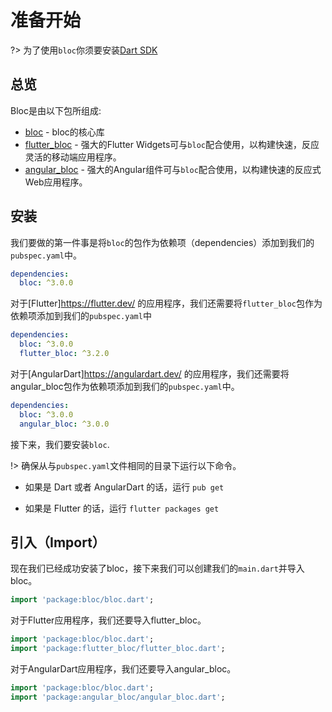 # 准备开始

?> 为了使用`bloc`你须要安装[Dart SDK](https://dart.dev/get-dart)

## 总览

Bloc是由以下包所组成:

- [bloc](https://pub.dev/packages/bloc) - bloc的核心库
- [flutter_bloc](https://pub.dev/packages/flutter_bloc) - 强大的Flutter Widgets可与`bloc`配合使用，以构建快速，反应灵活的移动端应用程序。
- [angular_bloc](https://pub.dev/packages/angular_bloc) - 强大的Angular组件可与`bloc`配合使用，以构建快速的反应式Web应用程序。

## 安装

我们要做的第一件事是将`bloc`的包作为依赖项（dependencies）添加到我们的`pubspec.yaml`中。

```yaml
dependencies:
  bloc: ^3.0.0
```

对于[Flutter]https://flutter.dev/ 的应用程序，我们还需要将`flutter_bloc`包作为依赖项添加到我们的`pubspec.yaml`中 

```yaml
dependencies:
  bloc: ^3.0.0
  flutter_bloc: ^3.2.0
```

对于[AngularDart]https://angulardart.dev/ 的应用程序，我们还需要将angular_bloc包作为依赖项添加到我们的`pubspec.yaml`中。

```yaml
dependencies:
  bloc: ^3.0.0
  angular_bloc: ^3.0.0
```

接下来，我们要安装`bloc`.

!> 确保从与`pubspec.yaml`文件相同的目录下运行以下命令。

- 如果是 Dart 或者 AngularDart 的话，运行 `pub get`

- 如果是 Flutter 的话，运行 `flutter packages get`

## 引入（Import）

现在我们已经成功安装了bloc，接下来我们可以创建我们的`main.dart`并导入bloc。

```dart
import 'package:bloc/bloc.dart';
```

对于Flutter应用程序，我们还要导入flutter_bloc。

```dart
import 'package:bloc/bloc.dart';
import 'package:flutter_bloc/flutter_bloc.dart';
```

对于AngularDart应用程序，我们还要导入angular_bloc。

```dart
import 'package:bloc/bloc.dart';
import 'package:angular_bloc/angular_bloc.dart';
```
